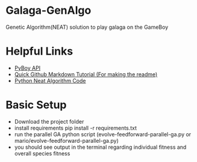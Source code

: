 # Galaga-GenAlgo
Genetic Algorithm(NEAT) solution to play galaga on the GameBoy
# Helpful Links
  * [PyBoy API](https://docs.pyboy.dk/index.html)
  * [Quick Github Markdown Tutorial (For making the readme)](https://docs.pyboy.dk/index.html)
  * [Python Neat Algorithm Code](https://neat-python.readthedocs.io/en/latest/neat_overview.html)
# Basic Setup
  * Download the project folder
  * install requirements pip install -r requirements.txt
  * run the parallel GA python script (evolve-feedforward-parallel-ga.py or mario/evolve-feedforward-parallel-ga.py)
  * you should see output in the terminal regarding individual fitness and overall species fitness


